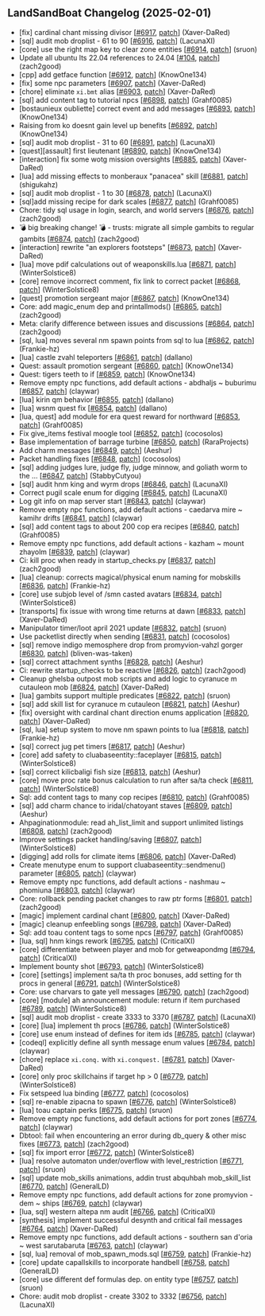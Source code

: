 ## LandSandBoat Changelog (2025-02-01)
- [fix] cardinal chant missing divisor [[#6917](https://github.com/LandSandBoat/server/pull/6917), [patch](https://github.com/LandSandBoat/server/pull/6917.patch)] (Xaver-DaRed)
- [sql] audit mob droplist - 61 to 90 [[#6916](https://github.com/LandSandBoat/server/pull/6916), [patch](https://github.com/LandSandBoat/server/pull/6916.patch)] (LacunaXI)
- [core] use the right map key to clear zone entities [[#6914](https://github.com/LandSandBoat/server/pull/6914), [patch](https://github.com/LandSandBoat/server/pull/6914.patch)] (sruon)
- Update all ubuntu lts 22.04 references to 24.04 [[#104](https://github.com/LandSandBoat/lsb-wiki/pull/104), [patch](https://github.com/LandSandBoat/lsb-wiki/pull/104.patch)] (zach2good)
- [cpp] add getface function [[#6912](https://github.com/LandSandBoat/server/pull/6912), [patch](https://github.com/LandSandBoat/server/pull/6912.patch)] (KnowOne134)
- [fix] some npc parameters [[#6907](https://github.com/LandSandBoat/server/pull/6907), [patch](https://github.com/LandSandBoat/server/pull/6907.patch)] (Xaver-DaRed)
- [chore] eliminate `xi.bmt` alias [[#6903](https://github.com/LandSandBoat/server/pull/6903), [patch](https://github.com/LandSandBoat/server/pull/6903.patch)] (Xaver-DaRed)
- [sql] add content tag to tutorial npcs [[#6898](https://github.com/LandSandBoat/server/pull/6898), [patch](https://github.com/LandSandBoat/server/pull/6898.patch)] (Grahf0085)
- [bostaunieux oubliette] correct event and add messages [[#6893](https://github.com/LandSandBoat/server/pull/6893), [patch](https://github.com/LandSandBoat/server/pull/6893.patch)] (KnowOne134)
- Raising from ko doesnt gain level up benefits [[#6892](https://github.com/LandSandBoat/server/pull/6892), [patch](https://github.com/LandSandBoat/server/pull/6892.patch)] (KnowOne134)
- [sql] audit mob droplist - 31 to 60 [[#6891](https://github.com/LandSandBoat/server/pull/6891), [patch](https://github.com/LandSandBoat/server/pull/6891.patch)] (LacunaXI)
- [quest][assault] first lieutenant [[#6890](https://github.com/LandSandBoat/server/pull/6890), [patch](https://github.com/LandSandBoat/server/pull/6890.patch)] (KnowOne134)
- [interaction] fix some wotg mission oversights [[#6885](https://github.com/LandSandBoat/server/pull/6885), [patch](https://github.com/LandSandBoat/server/pull/6885.patch)] (Xaver-DaRed)
- [lua] add missing effects to monberaux "panacea" skill [[#6881](https://github.com/LandSandBoat/server/pull/6881), [patch](https://github.com/LandSandBoat/server/pull/6881.patch)] (shigukahz)
- [sql] audit mob droplist - 1 to 30 [[#6878](https://github.com/LandSandBoat/server/pull/6878), [patch](https://github.com/LandSandBoat/server/pull/6878.patch)] (LacunaXI)
- [sql]add missing recipe for dark scales [[#6877](https://github.com/LandSandBoat/server/pull/6877), [patch](https://github.com/LandSandBoat/server/pull/6877.patch)] (Grahf0085)
- Chore: tidy sql usage in login, search, and world servers [[#6876](https://github.com/LandSandBoat/server/pull/6876), [patch](https://github.com/LandSandBoat/server/pull/6876.patch)] (zach2good)
- 💣 big breaking change! 💣  - trusts: migrate all simple gambits to regular gambits [[#6874](https://github.com/LandSandBoat/server/pull/6874), [patch](https://github.com/LandSandBoat/server/pull/6874.patch)] (zach2good)
- [interaction] rewrite "an explorers footsteps" [[#6873](https://github.com/LandSandBoat/server/pull/6873), [patch](https://github.com/LandSandBoat/server/pull/6873.patch)] (Xaver-DaRed)
- [lua] move pdif calculations out of weaponskills.lua [[#6871](https://github.com/LandSandBoat/server/pull/6871), [patch](https://github.com/LandSandBoat/server/pull/6871.patch)] (WinterSolstice8)
- [core] remove incorrect comment, fix link to correct packet [[#6868](https://github.com/LandSandBoat/server/pull/6868), [patch](https://github.com/LandSandBoat/server/pull/6868.patch)] (WinterSolstice8)
- [quest] promotion sergeant major [[#6867](https://github.com/LandSandBoat/server/pull/6867), [patch](https://github.com/LandSandBoat/server/pull/6867.patch)] (KnowOne134)
- Core: add magic_enum dep and printallmods() [[#6865](https://github.com/LandSandBoat/server/pull/6865), [patch](https://github.com/LandSandBoat/server/pull/6865.patch)] (zach2good)
- Meta: clarify difference between issues and discussions [[#6864](https://github.com/LandSandBoat/server/pull/6864), [patch](https://github.com/LandSandBoat/server/pull/6864.patch)] (zach2good)
- [sql, lua] moves several nm spawn points from sql to lua [[#6862](https://github.com/LandSandBoat/server/pull/6862), [patch](https://github.com/LandSandBoat/server/pull/6862.patch)] (Frankie-hz)
- [lua] castle zvahl teleporters [[#6861](https://github.com/LandSandBoat/server/pull/6861), [patch](https://github.com/LandSandBoat/server/pull/6861.patch)] (dallano)
- Quest: assault promotion sergeant [[#6860](https://github.com/LandSandBoat/server/pull/6860), [patch](https://github.com/LandSandBoat/server/pull/6860.patch)] (KnowOne134)
- Quest: tigers teeth to if [[#6859](https://github.com/LandSandBoat/server/pull/6859), [patch](https://github.com/LandSandBoat/server/pull/6859.patch)] (KnowOne134)
- Remove empty npc functions, add default actions - abdhaljs ~ buburimu [[#6857](https://github.com/LandSandBoat/server/pull/6857), [patch](https://github.com/LandSandBoat/server/pull/6857.patch)] (claywar)
- [lua] kirin qm behavior [[#6855](https://github.com/LandSandBoat/server/pull/6855), [patch](https://github.com/LandSandBoat/server/pull/6855.patch)] (dallano)
- [lua] wsnm quest fix [[#6854](https://github.com/LandSandBoat/server/pull/6854), [patch](https://github.com/LandSandBoat/server/pull/6854.patch)] (dallano)
- [lua, quest] add module for era quest reward for northward [[#6853](https://github.com/LandSandBoat/server/pull/6853), [patch](https://github.com/LandSandBoat/server/pull/6853.patch)] (Grahf0085)
- Fix give_items festival moogle tool [[#6852](https://github.com/LandSandBoat/server/pull/6852), [patch](https://github.com/LandSandBoat/server/pull/6852.patch)] (cocosolos)
- Base implementation of barrage turbine [[#6850](https://github.com/LandSandBoat/server/pull/6850), [patch](https://github.com/LandSandBoat/server/pull/6850.patch)] (RaraProjects)
- Add charm messages [[#6849](https://github.com/LandSandBoat/server/pull/6849), [patch](https://github.com/LandSandBoat/server/pull/6849.patch)] (Aeshur)
- Packet handling fixes [[#6848](https://github.com/LandSandBoat/server/pull/6848), [patch](https://github.com/LandSandBoat/server/pull/6848.patch)] (cocosolos)
- [sql] adding judges lure, judge fly, judge minnow, and goliath worm to the … [[#6847](https://github.com/LandSandBoat/server/pull/6847), [patch](https://github.com/LandSandBoat/server/pull/6847.patch)] (StabbyCutyou)
- [sql] audit hnm king and wyrm drops [[#6846](https://github.com/LandSandBoat/server/pull/6846), [patch](https://github.com/LandSandBoat/server/pull/6846.patch)] (LacunaXI)
- Correct pugil scale enum for digging [[#6845](https://github.com/LandSandBoat/server/pull/6845), [patch](https://github.com/LandSandBoat/server/pull/6845.patch)] (LacunaXI)
- Log git info on map server start [[#6843](https://github.com/LandSandBoat/server/pull/6843), [patch](https://github.com/LandSandBoat/server/pull/6843.patch)] (claywar)
- Remove empty npc functions, add default actions - caedarva mire ~ kamihr drifts [[#6841](https://github.com/LandSandBoat/server/pull/6841), [patch](https://github.com/LandSandBoat/server/pull/6841.patch)] (claywar)
- [sql] add content tags to about 200 cop era recipes [[#6840](https://github.com/LandSandBoat/server/pull/6840), [patch](https://github.com/LandSandBoat/server/pull/6840.patch)] (Grahf0085)
- Remove empty npc functions, add default actions - kazham ~ mount zhayolm [[#6839](https://github.com/LandSandBoat/server/pull/6839), [patch](https://github.com/LandSandBoat/server/pull/6839.patch)] (claywar)
- Ci: kill proc when ready in startup_checks.py [[#6837](https://github.com/LandSandBoat/server/pull/6837), [patch](https://github.com/LandSandBoat/server/pull/6837.patch)] (zach2good)
- [lua] cleanup: corrects magical/physical enum naming for mobskills [[#6836](https://github.com/LandSandBoat/server/pull/6836), [patch](https://github.com/LandSandBoat/server/pull/6836.patch)] (Frankie-hz)
- [core] use subjob level of /smn casted avatars [[#6834](https://github.com/LandSandBoat/server/pull/6834), [patch](https://github.com/LandSandBoat/server/pull/6834.patch)] (WinterSolstice8)
- [transports] fix issue with wrong time returns at dawn [[#6833](https://github.com/LandSandBoat/server/pull/6833), [patch](https://github.com/LandSandBoat/server/pull/6833.patch)] (Xaver-DaRed)
- Manipulator timer/loot april 2021 update [[#6832](https://github.com/LandSandBoat/server/pull/6832), [patch](https://github.com/LandSandBoat/server/pull/6832.patch)] (sruon)
- Use packetlist directly when sending [[#6831](https://github.com/LandSandBoat/server/pull/6831), [patch](https://github.com/LandSandBoat/server/pull/6831.patch)] (cocosolos)
- [sql] remove indigo memosphere drop from promyvion-vahzl gorger [[#6830](https://github.com/LandSandBoat/server/pull/6830), [patch](https://github.com/LandSandBoat/server/pull/6830.patch)] (bliven-was-taken)
- [sql] correct attachment synths [[#6828](https://github.com/LandSandBoat/server/pull/6828), [patch](https://github.com/LandSandBoat/server/pull/6828.patch)] (Aeshur)
- Ci: rewrite startup_checks to be reactive [[#6826](https://github.com/LandSandBoat/server/pull/6826), [patch](https://github.com/LandSandBoat/server/pull/6826.patch)] (zach2good)
- Cleanup ghelsba outpost mob scripts and add logic to cyranuce m cutauleon mob [[#6824](https://github.com/LandSandBoat/server/pull/6824), [patch](https://github.com/LandSandBoat/server/pull/6824.patch)] (Xaver-DaRed)
- [lua] gambits support multiple predicates [[#6822](https://github.com/LandSandBoat/server/pull/6822), [patch](https://github.com/LandSandBoat/server/pull/6822.patch)] (sruon)
- [sql] add skill list for cyranuce m cutauleon [[#6821](https://github.com/LandSandBoat/server/pull/6821), [patch](https://github.com/LandSandBoat/server/pull/6821.patch)] (Aeshur)
- [fix] oversight with cardinal chant direction enums application [[#6820](https://github.com/LandSandBoat/server/pull/6820), [patch](https://github.com/LandSandBoat/server/pull/6820.patch)] (Xaver-DaRed)
- [sql, lua] setup system to move nm spawn points to lua [[#6818](https://github.com/LandSandBoat/server/pull/6818), [patch](https://github.com/LandSandBoat/server/pull/6818.patch)] (Frankie-hz)
- [sql] correct jug pet timers [[#6817](https://github.com/LandSandBoat/server/pull/6817), [patch](https://github.com/LandSandBoat/server/pull/6817.patch)] (Aeshur)
- [core] add safety to cluabaseentity::faceplayer [[#6815](https://github.com/LandSandBoat/server/pull/6815), [patch](https://github.com/LandSandBoat/server/pull/6815.patch)] (WinterSolstice8)
- [sql] correct kilicbaligi fish size [[#6813](https://github.com/LandSandBoat/server/pull/6813), [patch](https://github.com/LandSandBoat/server/pull/6813.patch)] (Aeshur)
- [core] move proc rate bonus calculation to run after sa/ta check [[#6811](https://github.com/LandSandBoat/server/pull/6811), [patch](https://github.com/LandSandBoat/server/pull/6811.patch)] (WinterSolstice8)
- Sql: add content tags to many cop recipes [[#6810](https://github.com/LandSandBoat/server/pull/6810), [patch](https://github.com/LandSandBoat/server/pull/6810.patch)] (Grahf0085)
- [sql] add charm chance to iridal/chatoyant staves [[#6809](https://github.com/LandSandBoat/server/pull/6809), [patch](https://github.com/LandSandBoat/server/pull/6809.patch)] (Aeshur)
- Ahpaginationmodule: read ah_list_limit and support unlimited listings [[#6808](https://github.com/LandSandBoat/server/pull/6808), [patch](https://github.com/LandSandBoat/server/pull/6808.patch)] (zach2good)
- Improve settings packet handling/saving [[#6807](https://github.com/LandSandBoat/server/pull/6807), [patch](https://github.com/LandSandBoat/server/pull/6807.patch)] (WinterSolstice8)
- [digging] add rolls for climate items [[#6806](https://github.com/LandSandBoat/server/pull/6806), [patch](https://github.com/LandSandBoat/server/pull/6806.patch)] (Xaver-DaRed)
- Create menutype enum to support cluabaseentity::sendmenu() parameter [[#6805](https://github.com/LandSandBoat/server/pull/6805), [patch](https://github.com/LandSandBoat/server/pull/6805.patch)] (claywar)
- Remove empty npc functions, add default actions - nashmau ~ phomiuna [[#6803](https://github.com/LandSandBoat/server/pull/6803), [patch](https://github.com/LandSandBoat/server/pull/6803.patch)] (claywar)
- Core: rollback pending packet changes to raw ptr forms [[#6801](https://github.com/LandSandBoat/server/pull/6801), [patch](https://github.com/LandSandBoat/server/pull/6801.patch)] (zach2good)
- [magic] implement cardinal chant [[#6800](https://github.com/LandSandBoat/server/pull/6800), [patch](https://github.com/LandSandBoat/server/pull/6800.patch)] (Xaver-DaRed)
- [magic] cleanup enfeebling songs [[#6798](https://github.com/LandSandBoat/server/pull/6798), [patch](https://github.com/LandSandBoat/server/pull/6798.patch)] (Xaver-DaRed)
- Sql: add toau content tags to some npcs [[#6797](https://github.com/LandSandBoat/server/pull/6797), [patch](https://github.com/LandSandBoat/server/pull/6797.patch)] (Grahf0085)
- [lua, sql] hnm kings rework [[#6795](https://github.com/LandSandBoat/server/pull/6795), [patch](https://github.com/LandSandBoat/server/pull/6795.patch)] (CriticalXI)
- [core] differentiate between player and mob for getweapondmg [[#6794](https://github.com/LandSandBoat/server/pull/6794), [patch](https://github.com/LandSandBoat/server/pull/6794.patch)] (CriticalXI)
- Implement bounty shot [[#6793](https://github.com/LandSandBoat/server/pull/6793), [patch](https://github.com/LandSandBoat/server/pull/6793.patch)] (WinterSolstice8)
- [core] [settings] implement sa/ta th proc bonuses, add setting for th procs in general [[#6791](https://github.com/LandSandBoat/server/pull/6791), [patch](https://github.com/LandSandBoat/server/pull/6791.patch)] (WinterSolstice8)
- Core: use charvars to gate yell messages [[#6790](https://github.com/LandSandBoat/server/pull/6790), [patch](https://github.com/LandSandBoat/server/pull/6790.patch)] (zach2good)
- [core] [module] ah announcement module: return if item purchased [[#6789](https://github.com/LandSandBoat/server/pull/6789), [patch](https://github.com/LandSandBoat/server/pull/6789.patch)] (WinterSolstice8)
- [sql] audit mob droplist - create 3333 to 3370 [[#6787](https://github.com/LandSandBoat/server/pull/6787), [patch](https://github.com/LandSandBoat/server/pull/6787.patch)] (LacunaXI)
- [core] [lua] implement th procs [[#6786](https://github.com/LandSandBoat/server/pull/6786), [patch](https://github.com/LandSandBoat/server/pull/6786.patch)] (WinterSolstice8)
- [core] use enum instead of defines for item ids [[#6785](https://github.com/LandSandBoat/server/pull/6785), [patch](https://github.com/LandSandBoat/server/pull/6785.patch)] (claywar)
- [codeql] explicitly define all synth message enum values [[#6784](https://github.com/LandSandBoat/server/pull/6784), [patch](https://github.com/LandSandBoat/server/pull/6784.patch)] (claywar)
- [chore] replace `xi.conq.` with `xi.conquest.` [[#6781](https://github.com/LandSandBoat/server/pull/6781), [patch](https://github.com/LandSandBoat/server/pull/6781.patch)] (Xaver-DaRed)
- [core] only proc skillchains if target hp > 0 [[#6779](https://github.com/LandSandBoat/server/pull/6779), [patch](https://github.com/LandSandBoat/server/pull/6779.patch)] (WinterSolstice8)
- Fix setspeed lua binding [[#6777](https://github.com/LandSandBoat/server/pull/6777), [patch](https://github.com/LandSandBoat/server/pull/6777.patch)] (cocosolos)
- [sql] re-enable zipacna to spawn [[#6776](https://github.com/LandSandBoat/server/pull/6776), [patch](https://github.com/LandSandBoat/server/pull/6776.patch)] (WinterSolstice8)
- [lua] toau captain perks [[#6775](https://github.com/LandSandBoat/server/pull/6775), [patch](https://github.com/LandSandBoat/server/pull/6775.patch)] (sruon)
- Remove empty npc functions, add default actions for port zones [[#6774](https://github.com/LandSandBoat/server/pull/6774), [patch](https://github.com/LandSandBoat/server/pull/6774.patch)] (claywar)
- Dbtool: fail when encountering an error during db_query & other misc fixes [[#6773](https://github.com/LandSandBoat/server/pull/6773), [patch](https://github.com/LandSandBoat/server/pull/6773.patch)] (zach2good)
- [sql] fix import error [[#6772](https://github.com/LandSandBoat/server/pull/6772), [patch](https://github.com/LandSandBoat/server/pull/6772.patch)] (WinterSolstice8)
- [lua] resolve automaton under/overflow with level_restriction [[#6771](https://github.com/LandSandBoat/server/pull/6771), [patch](https://github.com/LandSandBoat/server/pull/6771.patch)] (sruon)
- [sql] update mob_skills animations, addin trust abquhbah mob_skill_list [[#6770](https://github.com/LandSandBoat/server/pull/6770), [patch](https://github.com/LandSandBoat/server/pull/6770.patch)] (GeneralLD)
- Remove empty npc functions, add default actions for zone promyvion - dem ~ ships [[#6769](https://github.com/LandSandBoat/server/pull/6769), [patch](https://github.com/LandSandBoat/server/pull/6769.patch)] (claywar)
- [lua, sql] western altepa nm audit [[#6766](https://github.com/LandSandBoat/server/pull/6766), [patch](https://github.com/LandSandBoat/server/pull/6766.patch)] (CriticalXI)
- [synthesis] implement successful desynth and critical fail messages [[#6764](https://github.com/LandSandBoat/server/pull/6764), [patch](https://github.com/LandSandBoat/server/pull/6764.patch)] (Xaver-DaRed)
- Remove empty npc functions, add default actions - southern san d'oria ~ west sarutabaruta [[#6763](https://github.com/LandSandBoat/server/pull/6763), [patch](https://github.com/LandSandBoat/server/pull/6763.patch)] (claywar)
- [sql, lua] removal of mob_spawn_mods.sql [[#6759](https://github.com/LandSandBoat/server/pull/6759), [patch](https://github.com/LandSandBoat/server/pull/6759.patch)] (Frankie-hz)
- [core] update capallskills to incorporate handbell [[#6758](https://github.com/LandSandBoat/server/pull/6758), [patch](https://github.com/LandSandBoat/server/pull/6758.patch)] (GeneralLD)
- [core] use different def formulas dep. on entity type [[#6757](https://github.com/LandSandBoat/server/pull/6757), [patch](https://github.com/LandSandBoat/server/pull/6757.patch)] (sruon)
- Chore: audit mob droplist - create 3302 to 3332 [[#6756](https://github.com/LandSandBoat/server/pull/6756), [patch](https://github.com/LandSandBoat/server/pull/6756.patch)] (LacunaXI)
